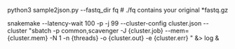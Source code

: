 python3 sample2json.py --fastq_dir fq # ./fq contains your original *fastq.gz  
  
snakemake --latency-wait 100 -p -j 99 --cluster-config cluster.json --cluster "sbatch -p common,scavenger -J {cluster.job} --mem={cluster.mem} -N 1 -n {threads} -o {cluster.out} -e {cluster.err} " &> log &  
